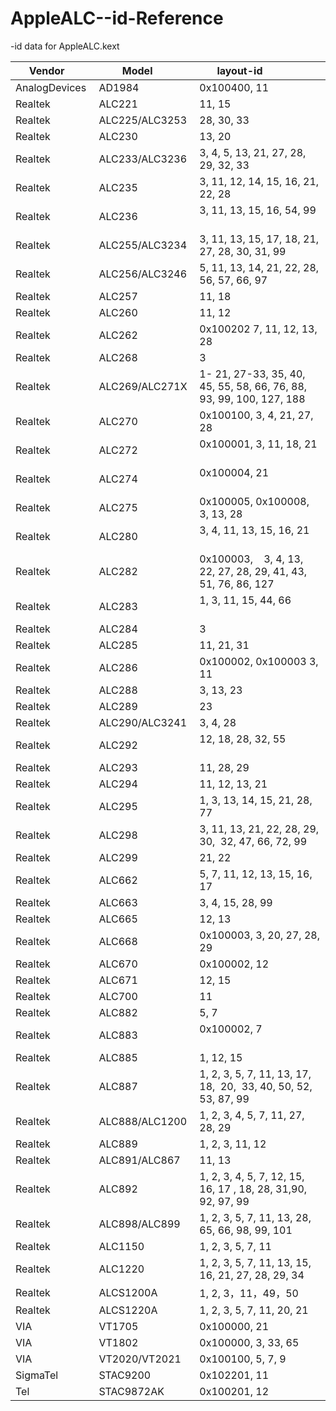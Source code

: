 # AppleALC--id-Reference
-id data for AppleALC.kext

| Vendor        | Model          | layout-id                                                           |
| ------------- | -------------- | ------------------------------------------------------------------- |
| AnalogDevices | AD1984         | 0x100400,  11                                                       |
| Realtek       | ALC221         | 11, 15                                                              |
| Realtek       | ALC225/ALC3253 | 28, 30, 33                                                          |
| Realtek       | ALC230         | 13, 20                                                              |
| Realtek       | ALC233/ALC3236 | 3, 4, 5, 13, 21, 27, 28, 29, 32, 33                                 |
| Realtek       | ALC235         | 3, 11, 12, 14, 15, 16, 21, 22, 28                                   |
| Realtek       | ALC236         | 3, 11, 13, 15, 16, 54, 99                                           |
| Realtek       | ALC255/ALC3234 | 3, 11, 13, 15, 17, 18, 21, 27, 28, 30, 31, 99                       |
| Realtek       | ALC256/ALC3246 | 5, 11, 13, 14, 21, 22, 28, 56, 57, 66, 97                           |
| Realtek       | ALC257         | 11, 18                                                              |
| Realtek       | ALC260         | 11, 12                                                              |
| Realtek       | ALC262         | 0x100202  7, 11, 12, 13, 28                                         |
| Realtek       | ALC268         | 3                                                                   |
| Realtek       | ALC269/ALC271X | 1- 21, 27-33, 35, 40, 45, 55, 58, 66, 76, 88, 93, 99, 100, 127, 188 |
| Realtek       | ALC270         | 0x100100,  3, 4, 21, 27, 28                                         |
| Realtek       | ALC272         | 0x100001,  3, 11, 18, 21                                            |
| Realtek       | ALC274         | 0x100004,  21                                                       |
| Realtek       | ALC275         | 0x100005, 0x100008,  3, 13, 28                                      |
| Realtek       | ALC280         | 3, 4, 11, 13, 15, 16, 21                                            |
| Realtek       | ALC282         | 0x100003,    3, 4, 13, 22, 27, 28, 29, 41, 43, 51, 76, 86, 127      |
| Realtek       | ALC283         | 1, 3, 11, 15, 44, 66                                                |
| Realtek       | ALC284         | 3                                                                   |
| Realtek       | ALC285         | 11, 21, 31                                                          |
| Realtek       | ALC286         | 0x100002, 0x100003  3, 11                                           |
| Realtek       | ALC288         | 3, 13, 23                                                           |
| Realtek       | ALC289         | 23                                                                  |
| Realtek       | ALC290/ALC3241 | 3, 4, 28                                                            |
| Realtek       | ALC292         | 12, 18, 28, 32, 55                                                  |
| Realtek       | ALC293         | 11, 28, 29                                                          |
| Realtek       | ALC294         | 11, 12, 13, 21                                                      |
| Realtek       | ALC295         | 1, 3, 13, 14, 15, 21, 28, 77                                        |
| Realtek       | ALC298         | 3, 11, 13, 21, 22, 28, 29, 30,  32, 47, 66, 72, 99                  |
| Realtek       | ALC299         | 21, 22                                                              |
| Realtek       | ALC662         | 5, 7, 11, 12, 13, 15, 16, 17                                        |
| Realtek       | ALC663         | 3, 4, 15, 28, 99                                                    |
| Realtek       | ALC665         | 12, 13                                                              |
| Realtek       | ALC668         | 0x100003,  3, 20, 27, 28, 29                                        |
| Realtek       | ALC670         | 0x100002,  12                                                       |
| Realtek       | ALC671         | 12, 15                                                              |
| Realtek       | ALC700         | 11                                                                  |
| Realtek       | ALC882         | 5, 7                                                                |
| Realtek       | ALC883         | 0x100002,  7                                                        |
| Realtek       | ALC885         | 1, 12, 15                                                           |
| Realtek       | ALC887         | 1, 2, 3, 5, 7, 11, 13, 17, 18,  20,  33, 40, 50, 52, 53, 87, 99     |
| Realtek       | ALC888/ALC1200 | 1, 2, 3, 4, 5, 7, 11, 27, 28, 29                                    |
| Realtek       | ALC889         | 1, 2, 3, 11, 12                                                     |
| Realtek       | ALC891/ALC867  | 11, 13                                                              |
| Realtek       | ALC892         | 1, 2, 3, 4, 5, 7, 12, 15, 16, 17 , 18, 28, 31,90, 92, 97, 99        |
| Realtek       | ALC898/ALC899  | 1, 2, 3, 5, 7, 11, 13, 28, 65, 66, 98, 99, 101                      |
| Realtek       | ALC1150        | 1, 2, 3, 5, 7, 11                                                   |
| Realtek       | ALC1220        | 1, 2, 3, 5, 7, 11, 13, 15, 16, 21, 27, 28, 29, 34                   |
| Realtek       | ALCS1200A      | 1, 2, 3，11，49，50                                                  |
| Realtek       | ALCS1220A      | 1, 2, 3, 5, 7, 11, 20, 21                                           |
| VIA           | VT1705         | 0x100000,  21                                                       |
| VIA           | VT1802         | 0x100000,  3, 33, 65                                                |
| VIA           | VT2020/VT2021  | 0x100100,  5, 7, 9                                                  |
| SigmaTel      | STAC9200       | 0x102201,  11                                                       |
| Tel           | STAC9872AK     | 0x100201,  12                                                       |
